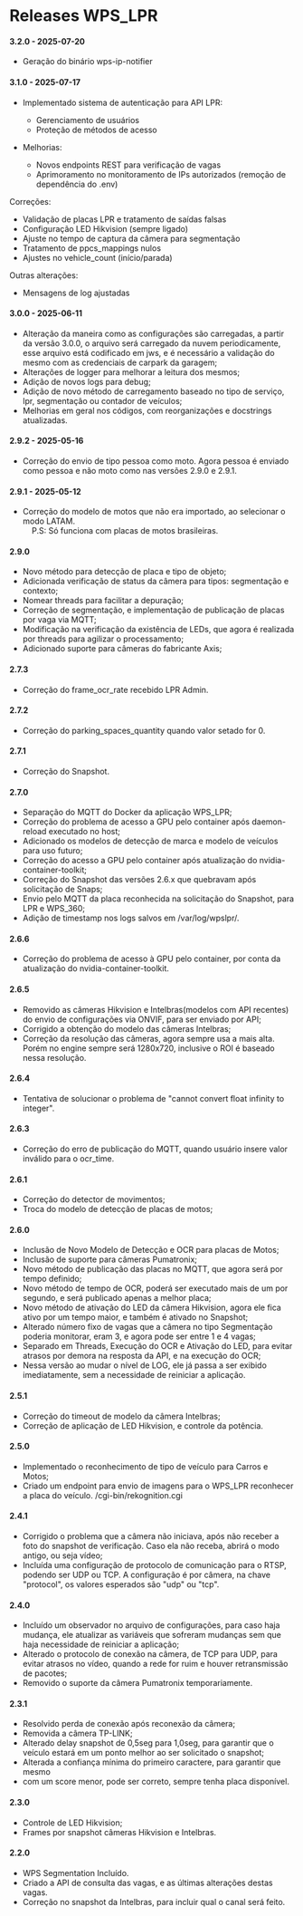 # Releases WPS_LPR

#### 3.2.0 - 2025-07-20

* Geração do binário wps-ip-notifier

#### 3.1.0 - 2025-07-17

- Implementado sistema de autenticação para API LPR:
  * Gerenciamento de usuários
  * Proteção de métodos de acesso

- Melhorias:
  * Novos endpoints REST para verificação de vagas
  * Aprimoramento no monitoramento de IPs autorizados (remoção de dependência do .env)

Correções:

- Validação de placas LPR e tratamento de saídas falsas
- Configuração LED Hikvision (sempre ligado)
- Ajuste no tempo de captura da câmera para segmentação
- Tratamento de ppcs_mappings nulos
- Ajustes no vehicle_count (início/parada)

Outras alterações:

- Mensagens de log ajustadas

#### 3.0.0 - 2025-06-11

* Alteração da maneira como as configurações são carregadas, a partir da versão 3.0.0, o arquivo será carregado da nuvem periodicamente, esse arquivo está codificado em jws, e é necessário a validação do mesmo com as credenciais de carpark da garagem;
* Alterações de logger para melhorar a leitura dos mesmos;
* Adição de novos logs para debug;
* Adição de novo método de carregamento baseado no tipo de serviço, lpr, segmentação ou contador de veículos;
* Melhorias em geral nos códigos, com reorganizações e docstrings atualizadas.

#### 2.9.2 - 2025-05-16

* Correção do envio de tipo pessoa como moto. Agora pessoa é enviado 
como pessoa e não moto como nas versões 2.9.0 e 2.9.1.

#### 2.9.1 - 2025-05-12

* Correção do modelo de motos que não era importado, ao selecionar o modo LATAM.  
  &nbsp;&nbsp;&nbsp;&nbsp;P.S: Só funciona com placas de motos brasileiras.

#### 2.9.0

* Novo método para detecção de placa e tipo de objeto;
* Adicionada verificação de status da câmera para tipos: segmentação e contexto;
* Nomear threads para facilitar a depuração;
* Correção de segmentação, e implementação de publicação de placas por vaga via MQTT;
* Modificação na verificação da existência de LEDs, que agora é realizada por threads para agilizar o processamento;
* Adicionado suporte para câmeras do fabricante Axis;

#### 2.7.3

* Correção do frame_ocr_rate recebido LPR Admin.

#### 2.7.2

* Correção do parking_spaces_quantity quando valor setado for 0.


#### 2.7.1

* Correção do Snapshot.

#### 2.7.0

* Separação do MQTT do Docker da aplicação WPS_LPR;
* Correção do problema de acesso a GPU pelo container após daemon-reload executado no host;
* Adicionado os modelos de detecção de marca e modelo de veículos para uso futuro;
* Correção do acesso a GPU pelo container após atualização do nvidia-container-toolkit;
* Correção do Snapshot das versões 2.6.x que quebravam após solicitação de Snaps;
* Envio pelo MQTT da placa reconhecida na solicitação do Snapshot, para LPR e WPS_360;
* Adição de timestamp nos logs salvos em /var/log/wpslpr/.


#### 2.6.6

* Correção do problema de acesso à GPU pelo container, por conta da atualização do nvidia-container-toolkit.

#### 2.6.5

* Removido as câmeras Hikvision e Intelbras(modelos com API recentes) do
  envio de configurações via ONVIF, para ser enviado por API;
* Corrigido a obtenção do modelo das câmeras Intelbras;
* Correção da resolução das câmeras, agora sempre usa a mais alta. Porém no engine sempre será 1280x720, 
inclusive o ROI é baseado nessa resolução.

#### 2.6.4

* Tentativa de solucionar o problema de "cannot convert float infinity to integer".

#### 2.6.3

* Correção do erro de publicação do MQTT, quando usuário insere valor
  inválido para o ocr_time.

#### 2.6.1

* Correção do detector de movimentos;
* Troca do modelo de detecção de placas de motos;

#### 2.6.0

* Inclusão de Novo Modelo de Detecção e OCR para placas de Motos;
* Inclusão de suporte para câmeras Pumatronix;
* Novo método de publicação das placas no MQTT, que agora será por tempo definido;
* Novo método de tempo de OCR, poderá ser executado mais de um por segundo, e 
será publicado apenas a melhor placa;
* Novo método de ativação do LED da câmera Hikvision, agora ele fica ativo por um 
tempo maior, e também é ativado no Snapshot;
* Alterado número fixo de vagas que a câmera no tipo Segmentação poderia monitorar, 
eram 3, e agora pode ser entre 1 e 4 vagas;
* Separado em Threads, Execução do OCR e Ativação do LED, para evitar atrasos por 
demora na resposta da API, e na execução do OCR;
* Nessa versão ao mudar o nível de LOG, ele já passa a ser exibido imediatamente, 
sem a necessidade de reiniciar a aplicação.

#### 2.5.1

* Correção do timeout de modelo da câmera Intelbras;
* Correção de aplicação de LED Hikvision, e controle da potência.

#### 2.5.0

* Implementado o reconhecimento de tipo de veículo para Carros e Motos;
* Criado um endpoint para envio de imagens para o WPS_LPR reconhecer a placa do veículo. /cgi-bin/rekognition.cgi

#### 2.4.1

* Corrigido o problema que a câmera não iniciava, após não receber a foto do snapshot de verificação. Caso ela não receba, abrirá o modo antigo, ou seja vídeo;
* Incluída uma configuração de protocolo de comunicação para o RTSP, podendo ser UDP ou TCP. A configuração é por câmera, na chave "protocol", os valores esperados são "udp" ou "tcp".

#### 2.4.0

* Incluído um observador no arquivo de configurações, para caso haja mudança, ele 
atualizar as variáveis que sofreram mudanças sem que haja necessidade de reiniciar a aplicação;
* Alterado o protocolo de conexão na câmera, de TCP para UDP, para evitar atrasos 
no vídeo, quando a rede for ruim e houver retransmissão de pacotes;
* Removido o suporte da câmera Pumatronix temporariamente.

#### 2.3.1

* Resolvido perda de conexão após reconexão da câmera;
* Removida a câmera TP-LINK;
* Alterado delay snapshot de 0,5seg para 1,0seg, para garantir que o veículo 
estará em um ponto melhor ao ser solicitado o snapshot;
* Alterada a confiança mínima do primeiro caractere, para garantir que mesmo 
* com um score menor, pode ser correto, sempre tenha placa disponível.

#### 2.3.0

* Controle de LED Hikvision;
* Frames por snapshot câmeras Hikvision e Intelbras.

#### 2.2.0

* WPS Segmentation Incluído.
* Criado a API de consulta das vagas, e as últimas alterações destas vagas.
* Correção no snapshot da Intelbras, para incluir qual o canal será feito.
